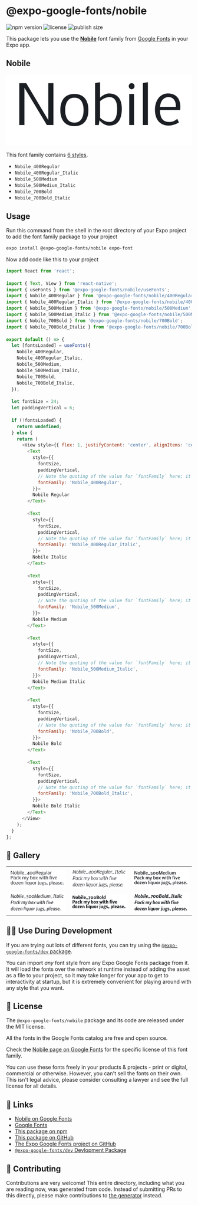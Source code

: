 # @expo-google-fonts/nobile

![npm version](https://flat.badgen.net/npm/v/@expo-google-fonts/nobile)
![license](https://flat.badgen.net/github/license/expo/google-fonts)
![publish size](https://flat.badgen.net/packagephobia/install/@expo-google-fonts/nobile)

This package lets you use the [**Nobile**](https://fonts.google.com/specimen/Nobile) font family from [Google Fonts](https://fonts.google.com/) in your Expo app.

## Nobile

![Nobile](./font-family.png)

This font family contains [6 styles](#-gallery).

- `Nobile_400Regular`
- `Nobile_400Regular_Italic`
- `Nobile_500Medium`
- `Nobile_500Medium_Italic`
- `Nobile_700Bold`
- `Nobile_700Bold_Italic`

## Usage

Run this command from the shell in the root directory of your Expo project to add the font family package to your project
```sh
expo install @expo-google-fonts/nobile expo-font
```

Now add code like this to your project
```js
import React from 'react';

import { Text, View } from 'react-native';
import { useFonts } from '@expo-google-fonts/nobile/useFonts';
import { Nobile_400Regular } from '@expo-google-fonts/nobile/400Regular';
import { Nobile_400Regular_Italic } from '@expo-google-fonts/nobile/400Regular_Italic';
import { Nobile_500Medium } from '@expo-google-fonts/nobile/500Medium';
import { Nobile_500Medium_Italic } from '@expo-google-fonts/nobile/500Medium_Italic';
import { Nobile_700Bold } from '@expo-google-fonts/nobile/700Bold';
import { Nobile_700Bold_Italic } from '@expo-google-fonts/nobile/700Bold_Italic';

export default () => {
  let [fontsLoaded] = useFonts({
    Nobile_400Regular,
    Nobile_400Regular_Italic,
    Nobile_500Medium,
    Nobile_500Medium_Italic,
    Nobile_700Bold,
    Nobile_700Bold_Italic,
  });

  let fontSize = 24;
  let paddingVertical = 6;

  if (!fontsLoaded) {
    return undefined;
  } else {
    return (
      <View style={{ flex: 1, justifyContent: 'center', alignItems: 'center' }}>
        <Text
          style={{
            fontSize,
            paddingVertical,
            // Note the quoting of the value for `fontFamily` here; it expects a string!
            fontFamily: 'Nobile_400Regular',
          }}>
          Nobile Regular
        </Text>

        <Text
          style={{
            fontSize,
            paddingVertical,
            // Note the quoting of the value for `fontFamily` here; it expects a string!
            fontFamily: 'Nobile_400Regular_Italic',
          }}>
          Nobile Italic
        </Text>

        <Text
          style={{
            fontSize,
            paddingVertical,
            // Note the quoting of the value for `fontFamily` here; it expects a string!
            fontFamily: 'Nobile_500Medium',
          }}>
          Nobile Medium
        </Text>

        <Text
          style={{
            fontSize,
            paddingVertical,
            // Note the quoting of the value for `fontFamily` here; it expects a string!
            fontFamily: 'Nobile_500Medium_Italic',
          }}>
          Nobile Medium Italic
        </Text>

        <Text
          style={{
            fontSize,
            paddingVertical,
            // Note the quoting of the value for `fontFamily` here; it expects a string!
            fontFamily: 'Nobile_700Bold',
          }}>
          Nobile Bold
        </Text>

        <Text
          style={{
            fontSize,
            paddingVertical,
            // Note the quoting of the value for `fontFamily` here; it expects a string!
            fontFamily: 'Nobile_700Bold_Italic',
          }}>
          Nobile Bold Italic
        </Text>
      </View>
    );
  }
};

```

## 🔡 Gallery


||||
|-|-|-|
|![Nobile_400Regular](.//400Regular/Nobile_400Regular.ttf.png)|![Nobile_400Regular_Italic](.//400Regular_Italic/Nobile_400Regular_Italic.ttf.png)|![Nobile_500Medium](.//500Medium/Nobile_500Medium.ttf.png)||
|![Nobile_500Medium_Italic](.//500Medium_Italic/Nobile_500Medium_Italic.ttf.png)|![Nobile_700Bold](.//700Bold/Nobile_700Bold.ttf.png)|![Nobile_700Bold_Italic](.//700Bold_Italic/Nobile_700Bold_Italic.ttf.png)||


## 👩‍💻 Use During Development

If you are trying out lots of different fonts, you can try using the [`@expo-google-fonts/dev` package](https://github.com/freeboub/google-fonts/tree/master/font-packages/dev#readme).

You can import *any* font style from any Expo Google Fonts package from it. It will load the fonts
over the network at runtime instead of adding the asset as a file to your project, so it may take longer
for your app to get to interactivity at startup, but it is extremely convenient
for playing around with any style that you want.

## 📖 License

The `@expo-google-fonts/nobile` package and its code are released under the MIT license.

All the fonts in the Google Fonts catalog are free and open source.

Check the [Nobile page on Google Fonts](https://fonts.google.com/specimen/Nobile) for the specific license of this font family.

You can use these fonts freely in your products & projects - print or digital, commercial or otherwise. However, you can't sell the fonts on their own. This isn't legal advice, please consider consulting a lawyer and see the full license for all details.

## 🔗 Links

- [Nobile on Google Fonts](https://fonts.google.com/specimen/Nobile)
- [Google Fonts](https://fonts.google.com/)
- [This package on npm](https://www.npmjs.com/package/@expo-google-fonts/nobile)
- [This package on GitHub](https://github.com/freeboub/google-fonts/tree/master/font-packages/nobile)
- [The Expo Google Fonts project on GitHub](https://github.com/freeboub/google-fonts)
- [`@expo-google-fonts/dev` Devlopment Package](https://github.com/freeboub/google-fonts/tree/master/font-packages/dev)

## 🤝 Contributing

Contributions are very welcome! This entire directory, including what you are reading now, was generated from code. Instead of submitting PRs to this directly, please make contributions to [the generator](https://github.com/freeboub/google-fonts/tree/master/packages/generator) instead.
